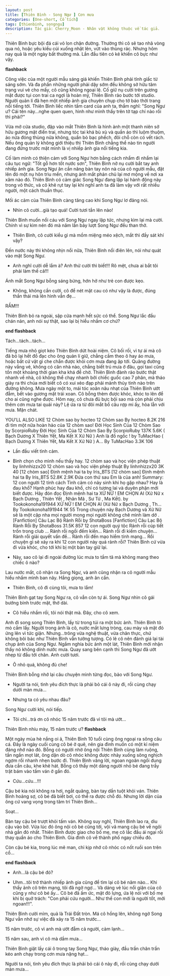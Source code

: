 ```yaml
---
layout: post
title: [Thiên Bình - Song Ngư ] Cơn mưa
categories: [One-short, Cổ tích]
tags: [thienbinh, songngu]
description: Tác giả: Cherry_Moon - Nhân vật không thuộc về tác giả.
---
```


Thiên Bình bực bội đá cái vỏ lon chặn đường. Thường thì cô sẽ tao nhã vòng qua nó, hoặc yêu kiều cúi xuống nhặt lên, vứt vào thùng rác. Nhưng hôm nay quả là một ngày bất thường mà. Lần đầu tiên có kẻ khiến cô bực như vậy.

**flashback**

Công việc của một người mẫu sáng giá khiến Thiên Bình phải tỉnh giấc từ sáng sớm. Và đa phần những người phải dậy sớm đều không sở hữu tâm trạng vui vẻ cho mấy, cô cũng không ngoại lệ. Cố giữ nụ cười trên gương mặt được tụi con trai ca ngợi là hoàn mỹ, Thiên Bình rảo bước tới studio. Người quản lí đã hẹn một nhiếp ảnh gia chuyên chụp cho tờ báo thời trang nổi tiếng tới. Thiên Bình liếc nhìn tấm card của anh ta, thầm nghĩ: "Song Ngư ư? Cái tên này...nghe quen quen, hình như mình thấy trên tờ tạp chí nào rồi thì phải?"

Vừa mở cửa studio, đập vào mắt Thiên Bình là hình ảnh một thanh niên sở hữu gương mặt điển trai, nhưng tóc tai khá bù xù và quần áo thì luộm thuộm, áo nửa đóng thùng nửa không, quần bò bạc phếch, đôi chỗ còn có vết rách. Nếu ông quản lý không giới thiệu thì Thiên Bình chẳng thể nào tin người đang đứng trước mặt mình là vị nhiếp ảnh gia nổi tiếng kia.

Cố làm mình có thiện cảm với Song Ngư hơn bằng cách nhẩm đi nhẩm lại câu tục ngữ: "Tốt gỗ hơn tốt nước sơn", Thiên Bình nở nụ cười bắt tay anh nhiếp ảnh gia. Song Ngư ân cần nâng bàn tay nõn nà của cô người mẫu, đặt lên đó một nụ hôn trìu mến, nhưng ánh mắt phản chủ lại mơ mộng về nơi xa xăm nào đó. Thiên Bình có cảm giác Song Ngư đang lập lại hành động này trong vô thức, và cô khẽ rụt tay lại khi nghĩ anh ta đã làm vậy với rất nhiều người, một cách thuần thục.

Mối ác cảm của Thiên Bình càng tăng cao khi Song Ngư lơ đãng nói.

- Nhìn cô cười...giả tạo quá! Cười tươi tắn lên nào!

Thiên Bình muốn nổi cáu với Song Ngư ngay lập tức, nhưng kìm lại mà cười. Chính vì sự kìm nén đó mà năm lần bảy lượt Song Ngư đều than thở.

- Thiên Bình, cô cười kiểu gì mà mồm miệng méo xệch, mắt thì đầy sát khí vậy?

Đến nước này thì không nhịn nổi nữa, Thiên Bình nổi điên lên, nói như quát vào mặt Song Ngư.
- Anh nghĩ cười dễ lắm à? Anh thử cười thì biết!!! Rõ mệt, chưa ai bắt tôi phải làm thế cả!!!

Ánh mắt Song Ngư bỗng sáng bừng, hớn hở như trẻ con được kẹo.

- Không, không cần cười, cô để nét mặt cau có như vậy là được, đúng thần thái mà lên hình vẫn đẹ...

RẦM!!!

Thiên Bình bỏ ra ngoài, sập cửa mạnh hết sức có thể. Song Ngư lắc đầu chán nản, anh nói sự thật, sao lại bị hiểu nhầm cơ chứ?

**end flashback**

Tách...tách...tách...

Tiếng mưa nhỏ giọt kéo Thiên Bình dứt hoài niệm. Cô bối rối, vì tự ái mà cô đã bỏ lại hết đồ đạc cho ông quản lí giữ, chẳng cầm theo ô hay áo mưa, hoặc bất cứ vật gì che chắn được khỏi cơn mưa đang ập tới. Quãng đường này vắng vẻ, không có căn nhà nào, chẳng biết trú mưa ở đâu, gọi taxi cũng tốn một khoảng thời gian kha khá để chờ. Thiên Bình đành rảo bước thật nhanh về nhà, cô không thể chạy nhanh bởi chiếc guốc cao 7 phân, mà tháo giày ra thì chúa mới biết cô có xui xẻo đạp phải mảnh thủy tinh nào trên đường không. Mưa ngày một to, mái tóc xoăn nâu nhạt của Thiên Bình ướt đẫm, bết vào gương mặt trái xoan. Cô bỗng thèm được khóc, khóc to lên để cho ai cũng nghe được. Hôm nay, cô chưa đủ bực bội sao mà còn phải chịu thêm cơn mưa tai quái này? Lệ ứa ra từ đôi mắt bồ câu rợp mi ấy, hòa lẫn với mưa. Mặn chát.

YOU'LL ALSO LIKE
12 Chòm sao by hocteo
12 Chòm sao
By hocteo
 8.2K  216
đi tìm một nữa hoàn hảo của 12 chòm sao!
Đời Học Sinh Của 12 Chòm Sao by ScorpioRuby
Đời Học Sinh Của 12 Chòm Sao
By ScorpioRuby
 137K  5.6K
( Bạch Dương X Thiên Yết, Ma Kết X Xử Nữ ) Anh là đồ ngốc ! by TuMacHao
( Bạch Dương X Thiên Yết, Ma Kết X Xử Nữ ) A...
By TuMacHao
 3.3K  106
- Lần đầu viết tình cảm.
- Bình chọn cho mình nếu thấy hay.
12 chòm sao và học viện phép thuật by linhnhizzx20
12 chòm sao và học viện phép thuật
By linhnhizzx20
 3K  40
[12 chòm sao] Định mệnh hai ta by Iris_BTS
[12 chòm sao] Định mệnh hai ta
By Iris_BTS
 52.8K  2.9K
Đứa con thứ sau Em là của anh!
                  Summary:
                  12 con người
                  12 tính cách
                  Tình cảm có nảy sinh khi họ gặp nhau? Hay là đau khổ? Hạnh phúc hay đau khổ, chỉ có tương lai và duyên phận mới biết được. Hãy đón đọc Định mệnh hai ta
XỬ NỮ ! EM CHỌN AI (Xử Nữ x Bạch Dương , Thiên Yết , Nhân Mã , Sư Tử , Ma Kết). by Tookokonoha191944
XỬ NỮ ! EM CHỌN AI (Xử Nữ x Bạch Dương , Th...
By Tookokonoha191944
 1K  55
Trong chuyện này Bạch Dương và Xử Nữ sẽ là một cặp nha mọi người mong mọi người không chê mình làm dở .
[Fanfiction] Câu Lạc Bộ Rảnh Rỗi by ShotaBoss
[Fanfiction] Câu Lạc Bộ Rảnh Rỗi
By ShotaBoss
 31.5K  857
12 con người quý tộc
Rảnh rỗi cúp tiết trốn trong club ...
Rảnh rỗi ngồi đếm kiến...
Rảnh rỗi đi kiếm chuyện...
Rảnh rỗi giải quyết vấn đề...
Rảnh rỗi đến mạo hiểm tính mạng...
Rồi chuyện gì sẽ xảy ra khi 12 con người này quá rảnh rỗi?
Thiên Bình cứ vừa đi vừa khóc, cho tới khi bị một bàn tay giữ lại.

- Này, sao cô lại đi ngoài đường lúc mưa to tầm tã mà không mang theo chiếc ô nào?

Lau nước mắt, cô nhận ra Song Ngư, và anh cũng nhận ra cô người mẫu hiểu nhầm mình ban nãy. Hắng giọng, anh ân cần.

- Thiên Bình, cô đi cùng tôi, mưa to lắm!

Thiên Bình gạt tay Song Ngư ra, cô vẫn còn tự ái. Song Ngư nhìn cô gái bướng bỉnh trước mặt, thở dài.

- Cô hiểu nhầm rồi, tôi nói thật mà. Đây, cho cô xem.

Anh đi song song Thiên Bình, lấy từ trong túi ra một bức ảnh. Thiên Bình tò mò cầm lấy. Người trong ảnh là cô, nước mắt lưng tròng, cau mày và mặt đỏ ửng lên vì tức giận. Nhưng...trông vừa nghệ thuật, vừa chân thực, chứ không bôi bác như Thiên Bình vẫn tưởng tượng. Có lẽ cô nên đánh giá lại tài chụp ảnh của Song Ngư. Ngắm nghía bức ảnh một lát, Thiên Bình mới nhận thấy nó không dính nước mưa. Quay sang bên cạnh thì Song Ngư đã ướt nhẹp từ đầu tới chân. Anh cười tươi.

- Ô nhỏ quá, không đủ che!

Thiên Bình bỗng nhớ lại câu chuyện mình từng đọc, bảo với Song Ngư.

- Người ta nói, tình yêu đích thực là phải bỏ cái ô này đi, rồi cùng chạy dưới màn mưa...

- Nhưng ta có yêu nhau đâu?

Song Ngư cười khì, nói tiếp.

- Tôi chỉ...trả ơn cô nhóc 15 năm trước đã vì tôi mà ướt...

Thiên Bình nhíu mày, 15 năm trước ư?
**flashback**

Một ngày mùa hè nắng oi ả, Thiên Bình 10 tuổi cùng ông ngoại ra sông câu cá. Đây là ngày cuối cùng cô bé ở quê, nên gia đình muốn có một kỉ niệm đáng nhớ nào đó. Bỗng có người nhờ ông nội Thiên Bình cùng làm ruộng, tần ngần mọt lát, ông dặn dò cô nhóc không được nhảy xuống sông nghịch ngợm rồi nhanh nhẹn bước đi. Thiên Bình vâng lời, ngoan ngoãn ngồi đung đưa cần câu, khe khẽ hát. Bỗng cô thấy một dáng người nhỏ bé đang trầy trật bám vào tấm ván ở gần đó.

- Cứu...cứu...!!!

Cậu bé kia nói không ra hơi, ngắt quãng, bàn tay dần tuột khỏi ván. Thiên Bình hoảng sợ, cô bé đã biết bơi, có thể ra được chỗ đó. Nhưng lời dặn của ông cứ vang vọng trong tâm trí Thiên Bình...

Soạt...

Bàn tay cậu bé trượt khỏi tấm ván. Không suy nghĩ, Thiên Bình lao ra, dìu cậu vào bờ. Vừa lúc đó ông nội cô bé cũng tới, vội vã mang cậu bé về ngôi nhà gần đó nhất. Thiên Bình được giao cho bố mẹ, mẹ cô lắc đầu ái ngại rồi thay quần áo cho Thiên Bình. Gia đình cô về thành phố ngay chiều đó.

Còn cậu bé kia, trong lúc mê man, chỉ kịp nhớ cô nhóc có nốt ruồi son trên cổ...

**end flashback**

- Anh...là cậu bé đó?

- Uhm...tôi trở thành nhiếp ảnh gia cũng để tìm lại cô bé năm nào... Khi thấy ảnh cô trên mạng, tôi đã ngờ ngợ... Và dáng vẻ lúc nổi giận của cô cũng y như cô bé ấy... Cô bé đã ấm ức, mặt đỏ lựng, ứa lệ nói với bố mẹ khi bị quở trách: "Con phải cứu người... Như thế con mới là người tốt, mới ngoan!!!".

Thiên Bình cười mỉm, quả là Trái Đất tròn. Má cô hồng lên, không ngờ Song Ngư vẫn nhớ sự việc đã xảy ra 15 năm trước...

15 năm trước, cô vì anh mà ướt đẫm cả người, cảm lạnh...

15 năm sau, anh vì cô mà dầm mưa...

Thiên Bình giật lấy cái ô trong tay Song Ngư, tháo giày, đầu trần chân trần kéo anh chạy trong cơn mưa nặng hạt...

Người ta nói, tình yêu đích thực là phải bỏ cái ô này đi, rồi cùng chạy dưới màn mưa...
